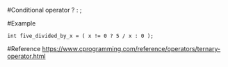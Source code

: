 #Conditional operator
<condition> ? <true-case-code> : <false-case-code>;

#Example
```
int five_divided_by_x = ( x != 0 ? 5 / x : 0 );
```

#Reference
https://www.cprogramming.com/reference/operators/ternary-operator.html
 
